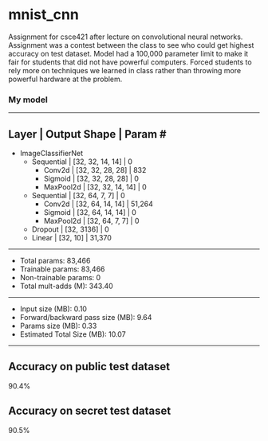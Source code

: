 # mnist_cnn

Assignment for csce421 after lecture on convolutional neural networks.
Assignment was a contest between the class to see who could get highest accuracy on test dataset.
Model had a 100,000 parameter limit to make it fair for students that did not have powerful computers.
Forced students to rely more on techniques we learned in class rather than throwing more powerful hardware at the problem.

### My model
-------------------------------------------------------------------------
Layer | Output Shape | Param #
-------------------------------------------------------------------------
- ImageClassifierNet
  - Sequential | [32, 32, 14, 14] | 0
    - Conv2d | [32, 32, 28, 28] | 832
    - Sigmoid | [32, 32, 28, 28] | 0
    - MaxPool2d | [32, 32, 14, 14] | 0 
  - Sequential | [32, 64, 7, 7] | 0
    - Conv2d | [32, 64, 14, 14] | 51,264
    - Sigmoid | [32, 64, 14, 14] | 0
    - MaxPool2d | [32, 64, 7, 7] | 0
  - Dropout | [32, 3136] | 0
  - Linear | [32, 10] | 31,370
-------------------------------------------------------------------------
- Total params: 83,466
- Trainable params: 83,466
- Non-trainable params: 0
- Total mult-adds (M): 343.40
-------------------------------------------------------------------------
- Input size (MB): 0.10
- Forward/backward pass size (MB): 9.64
- Params size (MB): 0.33
- Estimated Total Size (MB): 10.07
-------------------------------------------------------------------------

## Accuracy on public test dataset 
90.4%
## Accuracy on secret test dataset
90.5%
